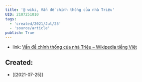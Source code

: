 ```yaml
---
title: '@ wiki, Vấn đề chính thống của nhà Triệu'
UID: 2107251010
tags:
  - 'created/2021/Jul/25'
  - 'source/article'
publish: True
---
```

- link: [Vấn đề chính thống của nhà Triệu – Wikipedia tiếng Việt](https://vi.wikipedia.org/wiki/V%E1%BA%A5n_%C4%91%E1%BB%81_ch%C3%ADnh_th%E1%BB%91ng_c%E1%BB%A7a_nh%C3%A0_Tri%E1%BB%87u)


## Created:
- [[2021-07-25]]
